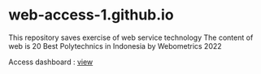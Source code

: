 # web-access-1.github.io
This repository saves exercise of web service technology
The content of web is 20 Best Polytechnics in Indonesia by Webometrics 2022

<p>Access dashboard : <a href="https://tmuchlissin.github.io/web-access-1.github.io/" style="text-decoration: underline">view</a><p>
